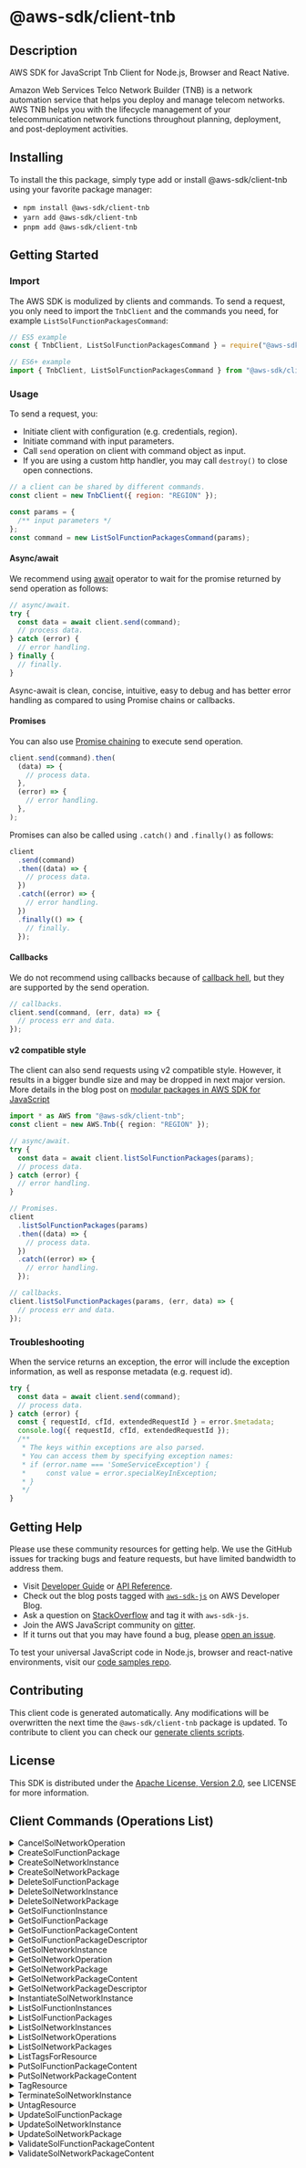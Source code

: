<!-- generated file, do not edit directly -->

# @aws-sdk/client-tnb

## Description

AWS SDK for JavaScript Tnb Client for Node.js, Browser and React Native.

<p> Amazon Web Services Telco Network Builder (TNB) is a network automation service that helps you deploy and manage telecom networks. AWS TNB helps you with the lifecycle management of your telecommunication network functions throughout planning, deployment, and post-deployment activities.</p>

## Installing

To install the this package, simply type add or install @aws-sdk/client-tnb
using your favorite package manager:

- `npm install @aws-sdk/client-tnb`
- `yarn add @aws-sdk/client-tnb`
- `pnpm add @aws-sdk/client-tnb`

## Getting Started

### Import

The AWS SDK is modulized by clients and commands.
To send a request, you only need to import the `TnbClient` and
the commands you need, for example `ListSolFunctionPackagesCommand`:

```js
// ES5 example
const { TnbClient, ListSolFunctionPackagesCommand } = require("@aws-sdk/client-tnb");
```

```ts
// ES6+ example
import { TnbClient, ListSolFunctionPackagesCommand } from "@aws-sdk/client-tnb";
```

### Usage

To send a request, you:

- Initiate client with configuration (e.g. credentials, region).
- Initiate command with input parameters.
- Call `send` operation on client with command object as input.
- If you are using a custom http handler, you may call `destroy()` to close open connections.

```js
// a client can be shared by different commands.
const client = new TnbClient({ region: "REGION" });

const params = {
  /** input parameters */
};
const command = new ListSolFunctionPackagesCommand(params);
```

#### Async/await

We recommend using [await](https://developer.mozilla.org/en-US/docs/Web/JavaScript/Reference/Operators/await)
operator to wait for the promise returned by send operation as follows:

```js
// async/await.
try {
  const data = await client.send(command);
  // process data.
} catch (error) {
  // error handling.
} finally {
  // finally.
}
```

Async-await is clean, concise, intuitive, easy to debug and has better error handling
as compared to using Promise chains or callbacks.

#### Promises

You can also use [Promise chaining](https://developer.mozilla.org/en-US/docs/Web/JavaScript/Guide/Using_promises#chaining)
to execute send operation.

```js
client.send(command).then(
  (data) => {
    // process data.
  },
  (error) => {
    // error handling.
  },
);
```

Promises can also be called using `.catch()` and `.finally()` as follows:

```js
client
  .send(command)
  .then((data) => {
    // process data.
  })
  .catch((error) => {
    // error handling.
  })
  .finally(() => {
    // finally.
  });
```

#### Callbacks

We do not recommend using callbacks because of [callback hell](http://callbackhell.com/),
but they are supported by the send operation.

```js
// callbacks.
client.send(command, (err, data) => {
  // process err and data.
});
```

#### v2 compatible style

The client can also send requests using v2 compatible style.
However, it results in a bigger bundle size and may be dropped in next major version. More details in the blog post
on [modular packages in AWS SDK for JavaScript](https://aws.amazon.com/blogs/developer/modular-packages-in-aws-sdk-for-javascript/)

```ts
import * as AWS from "@aws-sdk/client-tnb";
const client = new AWS.Tnb({ region: "REGION" });

// async/await.
try {
  const data = await client.listSolFunctionPackages(params);
  // process data.
} catch (error) {
  // error handling.
}

// Promises.
client
  .listSolFunctionPackages(params)
  .then((data) => {
    // process data.
  })
  .catch((error) => {
    // error handling.
  });

// callbacks.
client.listSolFunctionPackages(params, (err, data) => {
  // process err and data.
});
```

### Troubleshooting

When the service returns an exception, the error will include the exception information,
as well as response metadata (e.g. request id).

```js
try {
  const data = await client.send(command);
  // process data.
} catch (error) {
  const { requestId, cfId, extendedRequestId } = error.$metadata;
  console.log({ requestId, cfId, extendedRequestId });
  /**
   * The keys within exceptions are also parsed.
   * You can access them by specifying exception names:
   * if (error.name === 'SomeServiceException') {
   *     const value = error.specialKeyInException;
   * }
   */
}
```

## Getting Help

Please use these community resources for getting help.
We use the GitHub issues for tracking bugs and feature requests, but have limited bandwidth to address them.

- Visit [Developer Guide](https://docs.aws.amazon.com/sdk-for-javascript/v3/developer-guide/welcome.html)
  or [API Reference](https://docs.aws.amazon.com/AWSJavaScriptSDK/v3/latest/index.html).
- Check out the blog posts tagged with [`aws-sdk-js`](https://aws.amazon.com/blogs/developer/tag/aws-sdk-js/)
  on AWS Developer Blog.
- Ask a question on [StackOverflow](https://stackoverflow.com/questions/tagged/aws-sdk-js) and tag it with `aws-sdk-js`.
- Join the AWS JavaScript community on [gitter](https://gitter.im/aws/aws-sdk-js-v3).
- If it turns out that you may have found a bug, please [open an issue](https://github.com/aws/aws-sdk-js-v3/issues/new/choose).

To test your universal JavaScript code in Node.js, browser and react-native environments,
visit our [code samples repo](https://github.com/aws-samples/aws-sdk-js-tests).

## Contributing

This client code is generated automatically. Any modifications will be overwritten the next time the `@aws-sdk/client-tnb` package is updated.
To contribute to client you can check our [generate clients scripts](https://github.com/aws/aws-sdk-js-v3/tree/main/scripts/generate-clients).

## License

This SDK is distributed under the
[Apache License, Version 2.0](http://www.apache.org/licenses/LICENSE-2.0),
see LICENSE for more information.

## Client Commands (Operations List)

<details>
<summary>
CancelSolNetworkOperation
</summary>

[Command API Reference](https://docs.aws.amazon.com/AWSJavaScriptSDK/v3/latest/client/tnb/command/CancelSolNetworkOperationCommand/) / [Input](https://docs.aws.amazon.com/AWSJavaScriptSDK/v3/latest/Package/-aws-sdk-client-tnb/Interface/CancelSolNetworkOperationCommandInput/) / [Output](https://docs.aws.amazon.com/AWSJavaScriptSDK/v3/latest/Package/-aws-sdk-client-tnb/Interface/CancelSolNetworkOperationCommandOutput/)

</details>
<details>
<summary>
CreateSolFunctionPackage
</summary>

[Command API Reference](https://docs.aws.amazon.com/AWSJavaScriptSDK/v3/latest/client/tnb/command/CreateSolFunctionPackageCommand/) / [Input](https://docs.aws.amazon.com/AWSJavaScriptSDK/v3/latest/Package/-aws-sdk-client-tnb/Interface/CreateSolFunctionPackageCommandInput/) / [Output](https://docs.aws.amazon.com/AWSJavaScriptSDK/v3/latest/Package/-aws-sdk-client-tnb/Interface/CreateSolFunctionPackageCommandOutput/)

</details>
<details>
<summary>
CreateSolNetworkInstance
</summary>

[Command API Reference](https://docs.aws.amazon.com/AWSJavaScriptSDK/v3/latest/client/tnb/command/CreateSolNetworkInstanceCommand/) / [Input](https://docs.aws.amazon.com/AWSJavaScriptSDK/v3/latest/Package/-aws-sdk-client-tnb/Interface/CreateSolNetworkInstanceCommandInput/) / [Output](https://docs.aws.amazon.com/AWSJavaScriptSDK/v3/latest/Package/-aws-sdk-client-tnb/Interface/CreateSolNetworkInstanceCommandOutput/)

</details>
<details>
<summary>
CreateSolNetworkPackage
</summary>

[Command API Reference](https://docs.aws.amazon.com/AWSJavaScriptSDK/v3/latest/client/tnb/command/CreateSolNetworkPackageCommand/) / [Input](https://docs.aws.amazon.com/AWSJavaScriptSDK/v3/latest/Package/-aws-sdk-client-tnb/Interface/CreateSolNetworkPackageCommandInput/) / [Output](https://docs.aws.amazon.com/AWSJavaScriptSDK/v3/latest/Package/-aws-sdk-client-tnb/Interface/CreateSolNetworkPackageCommandOutput/)

</details>
<details>
<summary>
DeleteSolFunctionPackage
</summary>

[Command API Reference](https://docs.aws.amazon.com/AWSJavaScriptSDK/v3/latest/client/tnb/command/DeleteSolFunctionPackageCommand/) / [Input](https://docs.aws.amazon.com/AWSJavaScriptSDK/v3/latest/Package/-aws-sdk-client-tnb/Interface/DeleteSolFunctionPackageCommandInput/) / [Output](https://docs.aws.amazon.com/AWSJavaScriptSDK/v3/latest/Package/-aws-sdk-client-tnb/Interface/DeleteSolFunctionPackageCommandOutput/)

</details>
<details>
<summary>
DeleteSolNetworkInstance
</summary>

[Command API Reference](https://docs.aws.amazon.com/AWSJavaScriptSDK/v3/latest/client/tnb/command/DeleteSolNetworkInstanceCommand/) / [Input](https://docs.aws.amazon.com/AWSJavaScriptSDK/v3/latest/Package/-aws-sdk-client-tnb/Interface/DeleteSolNetworkInstanceCommandInput/) / [Output](https://docs.aws.amazon.com/AWSJavaScriptSDK/v3/latest/Package/-aws-sdk-client-tnb/Interface/DeleteSolNetworkInstanceCommandOutput/)

</details>
<details>
<summary>
DeleteSolNetworkPackage
</summary>

[Command API Reference](https://docs.aws.amazon.com/AWSJavaScriptSDK/v3/latest/client/tnb/command/DeleteSolNetworkPackageCommand/) / [Input](https://docs.aws.amazon.com/AWSJavaScriptSDK/v3/latest/Package/-aws-sdk-client-tnb/Interface/DeleteSolNetworkPackageCommandInput/) / [Output](https://docs.aws.amazon.com/AWSJavaScriptSDK/v3/latest/Package/-aws-sdk-client-tnb/Interface/DeleteSolNetworkPackageCommandOutput/)

</details>
<details>
<summary>
GetSolFunctionInstance
</summary>

[Command API Reference](https://docs.aws.amazon.com/AWSJavaScriptSDK/v3/latest/client/tnb/command/GetSolFunctionInstanceCommand/) / [Input](https://docs.aws.amazon.com/AWSJavaScriptSDK/v3/latest/Package/-aws-sdk-client-tnb/Interface/GetSolFunctionInstanceCommandInput/) / [Output](https://docs.aws.amazon.com/AWSJavaScriptSDK/v3/latest/Package/-aws-sdk-client-tnb/Interface/GetSolFunctionInstanceCommandOutput/)

</details>
<details>
<summary>
GetSolFunctionPackage
</summary>

[Command API Reference](https://docs.aws.amazon.com/AWSJavaScriptSDK/v3/latest/client/tnb/command/GetSolFunctionPackageCommand/) / [Input](https://docs.aws.amazon.com/AWSJavaScriptSDK/v3/latest/Package/-aws-sdk-client-tnb/Interface/GetSolFunctionPackageCommandInput/) / [Output](https://docs.aws.amazon.com/AWSJavaScriptSDK/v3/latest/Package/-aws-sdk-client-tnb/Interface/GetSolFunctionPackageCommandOutput/)

</details>
<details>
<summary>
GetSolFunctionPackageContent
</summary>

[Command API Reference](https://docs.aws.amazon.com/AWSJavaScriptSDK/v3/latest/client/tnb/command/GetSolFunctionPackageContentCommand/) / [Input](https://docs.aws.amazon.com/AWSJavaScriptSDK/v3/latest/Package/-aws-sdk-client-tnb/Interface/GetSolFunctionPackageContentCommandInput/) / [Output](https://docs.aws.amazon.com/AWSJavaScriptSDK/v3/latest/Package/-aws-sdk-client-tnb/Interface/GetSolFunctionPackageContentCommandOutput/)

</details>
<details>
<summary>
GetSolFunctionPackageDescriptor
</summary>

[Command API Reference](https://docs.aws.amazon.com/AWSJavaScriptSDK/v3/latest/client/tnb/command/GetSolFunctionPackageDescriptorCommand/) / [Input](https://docs.aws.amazon.com/AWSJavaScriptSDK/v3/latest/Package/-aws-sdk-client-tnb/Interface/GetSolFunctionPackageDescriptorCommandInput/) / [Output](https://docs.aws.amazon.com/AWSJavaScriptSDK/v3/latest/Package/-aws-sdk-client-tnb/Interface/GetSolFunctionPackageDescriptorCommandOutput/)

</details>
<details>
<summary>
GetSolNetworkInstance
</summary>

[Command API Reference](https://docs.aws.amazon.com/AWSJavaScriptSDK/v3/latest/client/tnb/command/GetSolNetworkInstanceCommand/) / [Input](https://docs.aws.amazon.com/AWSJavaScriptSDK/v3/latest/Package/-aws-sdk-client-tnb/Interface/GetSolNetworkInstanceCommandInput/) / [Output](https://docs.aws.amazon.com/AWSJavaScriptSDK/v3/latest/Package/-aws-sdk-client-tnb/Interface/GetSolNetworkInstanceCommandOutput/)

</details>
<details>
<summary>
GetSolNetworkOperation
</summary>

[Command API Reference](https://docs.aws.amazon.com/AWSJavaScriptSDK/v3/latest/client/tnb/command/GetSolNetworkOperationCommand/) / [Input](https://docs.aws.amazon.com/AWSJavaScriptSDK/v3/latest/Package/-aws-sdk-client-tnb/Interface/GetSolNetworkOperationCommandInput/) / [Output](https://docs.aws.amazon.com/AWSJavaScriptSDK/v3/latest/Package/-aws-sdk-client-tnb/Interface/GetSolNetworkOperationCommandOutput/)

</details>
<details>
<summary>
GetSolNetworkPackage
</summary>

[Command API Reference](https://docs.aws.amazon.com/AWSJavaScriptSDK/v3/latest/client/tnb/command/GetSolNetworkPackageCommand/) / [Input](https://docs.aws.amazon.com/AWSJavaScriptSDK/v3/latest/Package/-aws-sdk-client-tnb/Interface/GetSolNetworkPackageCommandInput/) / [Output](https://docs.aws.amazon.com/AWSJavaScriptSDK/v3/latest/Package/-aws-sdk-client-tnb/Interface/GetSolNetworkPackageCommandOutput/)

</details>
<details>
<summary>
GetSolNetworkPackageContent
</summary>

[Command API Reference](https://docs.aws.amazon.com/AWSJavaScriptSDK/v3/latest/client/tnb/command/GetSolNetworkPackageContentCommand/) / [Input](https://docs.aws.amazon.com/AWSJavaScriptSDK/v3/latest/Package/-aws-sdk-client-tnb/Interface/GetSolNetworkPackageContentCommandInput/) / [Output](https://docs.aws.amazon.com/AWSJavaScriptSDK/v3/latest/Package/-aws-sdk-client-tnb/Interface/GetSolNetworkPackageContentCommandOutput/)

</details>
<details>
<summary>
GetSolNetworkPackageDescriptor
</summary>

[Command API Reference](https://docs.aws.amazon.com/AWSJavaScriptSDK/v3/latest/client/tnb/command/GetSolNetworkPackageDescriptorCommand/) / [Input](https://docs.aws.amazon.com/AWSJavaScriptSDK/v3/latest/Package/-aws-sdk-client-tnb/Interface/GetSolNetworkPackageDescriptorCommandInput/) / [Output](https://docs.aws.amazon.com/AWSJavaScriptSDK/v3/latest/Package/-aws-sdk-client-tnb/Interface/GetSolNetworkPackageDescriptorCommandOutput/)

</details>
<details>
<summary>
InstantiateSolNetworkInstance
</summary>

[Command API Reference](https://docs.aws.amazon.com/AWSJavaScriptSDK/v3/latest/client/tnb/command/InstantiateSolNetworkInstanceCommand/) / [Input](https://docs.aws.amazon.com/AWSJavaScriptSDK/v3/latest/Package/-aws-sdk-client-tnb/Interface/InstantiateSolNetworkInstanceCommandInput/) / [Output](https://docs.aws.amazon.com/AWSJavaScriptSDK/v3/latest/Package/-aws-sdk-client-tnb/Interface/InstantiateSolNetworkInstanceCommandOutput/)

</details>
<details>
<summary>
ListSolFunctionInstances
</summary>

[Command API Reference](https://docs.aws.amazon.com/AWSJavaScriptSDK/v3/latest/client/tnb/command/ListSolFunctionInstancesCommand/) / [Input](https://docs.aws.amazon.com/AWSJavaScriptSDK/v3/latest/Package/-aws-sdk-client-tnb/Interface/ListSolFunctionInstancesCommandInput/) / [Output](https://docs.aws.amazon.com/AWSJavaScriptSDK/v3/latest/Package/-aws-sdk-client-tnb/Interface/ListSolFunctionInstancesCommandOutput/)

</details>
<details>
<summary>
ListSolFunctionPackages
</summary>

[Command API Reference](https://docs.aws.amazon.com/AWSJavaScriptSDK/v3/latest/client/tnb/command/ListSolFunctionPackagesCommand/) / [Input](https://docs.aws.amazon.com/AWSJavaScriptSDK/v3/latest/Package/-aws-sdk-client-tnb/Interface/ListSolFunctionPackagesCommandInput/) / [Output](https://docs.aws.amazon.com/AWSJavaScriptSDK/v3/latest/Package/-aws-sdk-client-tnb/Interface/ListSolFunctionPackagesCommandOutput/)

</details>
<details>
<summary>
ListSolNetworkInstances
</summary>

[Command API Reference](https://docs.aws.amazon.com/AWSJavaScriptSDK/v3/latest/client/tnb/command/ListSolNetworkInstancesCommand/) / [Input](https://docs.aws.amazon.com/AWSJavaScriptSDK/v3/latest/Package/-aws-sdk-client-tnb/Interface/ListSolNetworkInstancesCommandInput/) / [Output](https://docs.aws.amazon.com/AWSJavaScriptSDK/v3/latest/Package/-aws-sdk-client-tnb/Interface/ListSolNetworkInstancesCommandOutput/)

</details>
<details>
<summary>
ListSolNetworkOperations
</summary>

[Command API Reference](https://docs.aws.amazon.com/AWSJavaScriptSDK/v3/latest/client/tnb/command/ListSolNetworkOperationsCommand/) / [Input](https://docs.aws.amazon.com/AWSJavaScriptSDK/v3/latest/Package/-aws-sdk-client-tnb/Interface/ListSolNetworkOperationsCommandInput/) / [Output](https://docs.aws.amazon.com/AWSJavaScriptSDK/v3/latest/Package/-aws-sdk-client-tnb/Interface/ListSolNetworkOperationsCommandOutput/)

</details>
<details>
<summary>
ListSolNetworkPackages
</summary>

[Command API Reference](https://docs.aws.amazon.com/AWSJavaScriptSDK/v3/latest/client/tnb/command/ListSolNetworkPackagesCommand/) / [Input](https://docs.aws.amazon.com/AWSJavaScriptSDK/v3/latest/Package/-aws-sdk-client-tnb/Interface/ListSolNetworkPackagesCommandInput/) / [Output](https://docs.aws.amazon.com/AWSJavaScriptSDK/v3/latest/Package/-aws-sdk-client-tnb/Interface/ListSolNetworkPackagesCommandOutput/)

</details>
<details>
<summary>
ListTagsForResource
</summary>

[Command API Reference](https://docs.aws.amazon.com/AWSJavaScriptSDK/v3/latest/client/tnb/command/ListTagsForResourceCommand/) / [Input](https://docs.aws.amazon.com/AWSJavaScriptSDK/v3/latest/Package/-aws-sdk-client-tnb/Interface/ListTagsForResourceCommandInput/) / [Output](https://docs.aws.amazon.com/AWSJavaScriptSDK/v3/latest/Package/-aws-sdk-client-tnb/Interface/ListTagsForResourceCommandOutput/)

</details>
<details>
<summary>
PutSolFunctionPackageContent
</summary>

[Command API Reference](https://docs.aws.amazon.com/AWSJavaScriptSDK/v3/latest/client/tnb/command/PutSolFunctionPackageContentCommand/) / [Input](https://docs.aws.amazon.com/AWSJavaScriptSDK/v3/latest/Package/-aws-sdk-client-tnb/Interface/PutSolFunctionPackageContentCommandInput/) / [Output](https://docs.aws.amazon.com/AWSJavaScriptSDK/v3/latest/Package/-aws-sdk-client-tnb/Interface/PutSolFunctionPackageContentCommandOutput/)

</details>
<details>
<summary>
PutSolNetworkPackageContent
</summary>

[Command API Reference](https://docs.aws.amazon.com/AWSJavaScriptSDK/v3/latest/client/tnb/command/PutSolNetworkPackageContentCommand/) / [Input](https://docs.aws.amazon.com/AWSJavaScriptSDK/v3/latest/Package/-aws-sdk-client-tnb/Interface/PutSolNetworkPackageContentCommandInput/) / [Output](https://docs.aws.amazon.com/AWSJavaScriptSDK/v3/latest/Package/-aws-sdk-client-tnb/Interface/PutSolNetworkPackageContentCommandOutput/)

</details>
<details>
<summary>
TagResource
</summary>

[Command API Reference](https://docs.aws.amazon.com/AWSJavaScriptSDK/v3/latest/client/tnb/command/TagResourceCommand/) / [Input](https://docs.aws.amazon.com/AWSJavaScriptSDK/v3/latest/Package/-aws-sdk-client-tnb/Interface/TagResourceCommandInput/) / [Output](https://docs.aws.amazon.com/AWSJavaScriptSDK/v3/latest/Package/-aws-sdk-client-tnb/Interface/TagResourceCommandOutput/)

</details>
<details>
<summary>
TerminateSolNetworkInstance
</summary>

[Command API Reference](https://docs.aws.amazon.com/AWSJavaScriptSDK/v3/latest/client/tnb/command/TerminateSolNetworkInstanceCommand/) / [Input](https://docs.aws.amazon.com/AWSJavaScriptSDK/v3/latest/Package/-aws-sdk-client-tnb/Interface/TerminateSolNetworkInstanceCommandInput/) / [Output](https://docs.aws.amazon.com/AWSJavaScriptSDK/v3/latest/Package/-aws-sdk-client-tnb/Interface/TerminateSolNetworkInstanceCommandOutput/)

</details>
<details>
<summary>
UntagResource
</summary>

[Command API Reference](https://docs.aws.amazon.com/AWSJavaScriptSDK/v3/latest/client/tnb/command/UntagResourceCommand/) / [Input](https://docs.aws.amazon.com/AWSJavaScriptSDK/v3/latest/Package/-aws-sdk-client-tnb/Interface/UntagResourceCommandInput/) / [Output](https://docs.aws.amazon.com/AWSJavaScriptSDK/v3/latest/Package/-aws-sdk-client-tnb/Interface/UntagResourceCommandOutput/)

</details>
<details>
<summary>
UpdateSolFunctionPackage
</summary>

[Command API Reference](https://docs.aws.amazon.com/AWSJavaScriptSDK/v3/latest/client/tnb/command/UpdateSolFunctionPackageCommand/) / [Input](https://docs.aws.amazon.com/AWSJavaScriptSDK/v3/latest/Package/-aws-sdk-client-tnb/Interface/UpdateSolFunctionPackageCommandInput/) / [Output](https://docs.aws.amazon.com/AWSJavaScriptSDK/v3/latest/Package/-aws-sdk-client-tnb/Interface/UpdateSolFunctionPackageCommandOutput/)

</details>
<details>
<summary>
UpdateSolNetworkInstance
</summary>

[Command API Reference](https://docs.aws.amazon.com/AWSJavaScriptSDK/v3/latest/client/tnb/command/UpdateSolNetworkInstanceCommand/) / [Input](https://docs.aws.amazon.com/AWSJavaScriptSDK/v3/latest/Package/-aws-sdk-client-tnb/Interface/UpdateSolNetworkInstanceCommandInput/) / [Output](https://docs.aws.amazon.com/AWSJavaScriptSDK/v3/latest/Package/-aws-sdk-client-tnb/Interface/UpdateSolNetworkInstanceCommandOutput/)

</details>
<details>
<summary>
UpdateSolNetworkPackage
</summary>

[Command API Reference](https://docs.aws.amazon.com/AWSJavaScriptSDK/v3/latest/client/tnb/command/UpdateSolNetworkPackageCommand/) / [Input](https://docs.aws.amazon.com/AWSJavaScriptSDK/v3/latest/Package/-aws-sdk-client-tnb/Interface/UpdateSolNetworkPackageCommandInput/) / [Output](https://docs.aws.amazon.com/AWSJavaScriptSDK/v3/latest/Package/-aws-sdk-client-tnb/Interface/UpdateSolNetworkPackageCommandOutput/)

</details>
<details>
<summary>
ValidateSolFunctionPackageContent
</summary>

[Command API Reference](https://docs.aws.amazon.com/AWSJavaScriptSDK/v3/latest/client/tnb/command/ValidateSolFunctionPackageContentCommand/) / [Input](https://docs.aws.amazon.com/AWSJavaScriptSDK/v3/latest/Package/-aws-sdk-client-tnb/Interface/ValidateSolFunctionPackageContentCommandInput/) / [Output](https://docs.aws.amazon.com/AWSJavaScriptSDK/v3/latest/Package/-aws-sdk-client-tnb/Interface/ValidateSolFunctionPackageContentCommandOutput/)

</details>
<details>
<summary>
ValidateSolNetworkPackageContent
</summary>

[Command API Reference](https://docs.aws.amazon.com/AWSJavaScriptSDK/v3/latest/client/tnb/command/ValidateSolNetworkPackageContentCommand/) / [Input](https://docs.aws.amazon.com/AWSJavaScriptSDK/v3/latest/Package/-aws-sdk-client-tnb/Interface/ValidateSolNetworkPackageContentCommandInput/) / [Output](https://docs.aws.amazon.com/AWSJavaScriptSDK/v3/latest/Package/-aws-sdk-client-tnb/Interface/ValidateSolNetworkPackageContentCommandOutput/)

</details>
